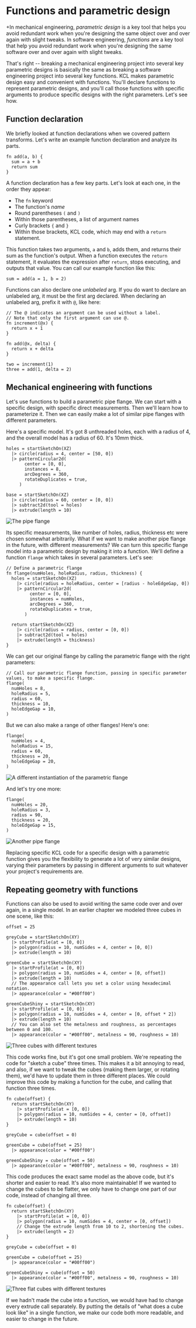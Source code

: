 # Functions and parametric design

+In mechanical engineering, _parametric design_ is a key tool that helps you avoid redundant work when you're designing the same object over and over again with slight tweaks. In software engineering, _functions_ are a key tool that help you avoid redundant work when you're designing the same software over and over again with slight tweaks.

That's right -- breaking a mechanical engineering project into several key parametric designs is basically the same as breaking a software engineering project into several key functions. KCL makes parametric design easy and convenient with functions. You'll declare functions to represent parametric designs, and you'll call those functions with specific arguments to produce specific designs with the right parameters. Let's see how.

## Function declaration

We briefly looked at function declarations when we covered pattern transforms. Let's write an example function declaration and analyze its parts.

```kcl
fn add(a, b) {
  sum = a + b
  return sum
}
```

A function declaration has a few key parts. Let's look at each one, in the order they appear:

 - The `fn` keyword
 - The function's  _name_ 
 - Round parentheses `(` and `)`
 - Within those parentheses, a list of argument names
 - Curly brackets `{` and `}`
 - Within those brackets, KCL code, which may end with a `return` statement.

This function takes two arguments, `a` and `b`, adds them, and returns their sum as the function's output. When a function executes the `return` statement, it evaluates the expression after `return`, stops executing, and outputs that value. You can call our example function like this:

```kcl
sum = add(a = 1, b = 2)
```

Functions can also declare one *unlabeled* arg. If you do want to declare an unlabeled arg, it must be the first arg declared. When declaring an unlabeled arg, prefix it with `@`, like here:

```kcl
// The @ indicates an argument can be used without a label.
// Note that only the first argument can use @.
fn increment(@x) {
  return x + 1
}

fn add(@x, delta) {
  return x + delta
}

two = increment(1)
three = add(1, delta = 2)
```

## Mechanical engineering with functions

Let's use functions to build a parametric pipe flange. We can start with a specific design, with specific direct measurements. Then we'll learn how to parameterize it. Then we can easily make a lot of similar pipe flanges with different parameters.

Here's a specific model. It's got 8 unthreaded holes, each with a radius of 4, and the overall model has a radius of 60. It's 10mm thick.

```kcl=specific_flange
holes = startSketchOn(XZ)
  |> circle(radius = 4, center = [50, 0])
  |> patternCircular2d(
       center = [0, 0],
       instances = 8,
       arcDegrees = 360,
       rotateDuplicates = true,
     )

base = startSketchOn(XZ)
  |> circle(radius = 60, center = [0, 0])
  |> subtract2d(tool = holes)
  |> extrude(length = 10)
```

![The pipe flange](images/dynamic/specific_flange.png)

Its specific measurements, like number of holes, radius, thickness etc were chosen somewhat arbitrarily. What if we want to make another pipe flange in the future, with different measurements? We can turn this specific flange model into a parametric design by making it into a function. We'll define a function `flange` which takes in several parameters. Let's see:

```kcl=parametric_flange
// Define a parametric flange
fn flange(numHoles, holeRadius, radius, thickness) {
  holes = startSketchOn(XZ)
    |> circle(radius = holeRadius, center = [radius - holeEdgeGap, 0])
    |> patternCircular2d(
         center = [0, 0],
         instances = numHoles,
         arcDegrees = 360,
         rotateDuplicates = true,
       )

  return startSketchOn(XZ)
    |> circle(radius = radius, center = [0, 0])
    |> subtract2d(tool = holes)
    |> extrude(length = thickness)
}
```

We can get our original flange by calling the parametric flange with the right parameters:
```kcl
// Call our parametric flange function, passing in specific parameter values, to make a specific flange.
flange(
  numHoles = 8,
  holeRadius = 5,
  radius = 60,
  thickness = 10,
  holeEdgeGap = 10,
)
```

But we can also make a range of other flanges! Here's one:

```kcl
flange(
  numHoles = 4,
  holeRadius = 15,
  radius = 60,
  thickness = 20,
  holeEdgeGap = 20,
)
```

![A different instantiation of the parametric flange](images/static/new_flange.png)

And let's try one more:

```kcl
flange(
  numHoles = 20,
  holeRadius = 3,
  radius = 90,
  thickness = 20,
  holeEdgeGap = 15,
)
```

![Another pipe flange](images/static/another_flange.png)

Replacing specific KCL code for a specific design with a parametric function gives you the flexibility to generate a lot of very similar designs, varying their parameters by passing in different arguments to suit whatever your project's requirements are.

## Repeating geometry with functions

Functions can also be used to avoid writing the same code over and over again, in a single model. In an earlier chapter we modeled three cubes in one scene, like this:

```kcl=cube_textures
offset = 25

greyCube = startSketchOn(XY)
  |> startProfile(at = [0, 0])
  |> polygon(radius = 10, numSides = 4, center = [0, 0])
  |> extrude(length = 10)

greenCube = startSketchOn(XY)
  |> startProfile(at = [0, 0])
  |> polygon(radius = 10, numSides = 4, center = [0, offset])
  |> extrude(length = 10)
  // The appearance call lets you set a color using hexadecimal notation.
  |> appearance(color = "#00ff00")
  
greenCubeShiny = startSketchOn(XY)
  |> startProfile(at = [0, 0])
  |> polygon(radius = 10, numSides = 4, center = [0, offset * 2])
  |> extrude(length = 10)
  // You can also set the metalness and roughness, as percentages between 0 and 100.
  |> appearance(color = "#00ff00", metalness = 90, roughness = 10)
```

![Three cubes with different textures](images/dynamic/cube_textures.png)

This code works fine, but it's got one small problem. We're repeating the code for "sketch a cube" three times. This makes it a bit annoying to read, and also, if we want to tweak the cubes (making them larger, or rotating them), we'd have to update them in three different places. We could improve this code by making a function for the cube, and calling that function three times.

```kcl
fn cube(offset) {
  return startSketchOn(XY)
    |> startProfile(at = [0, 0])
    |> polygon(radius = 10, numSides = 4, center = [0, offset])
    |> extrude(length = 10)
}

greyCube = cube(offset = 0)

greenCube = cube(offset = 25)
  |> appearance(color = "#00ff00")
  
greenCubeShiny = cube(offset = 50)
  |> appearance(color = "#00ff00", metalness = 90, roughness = 10)
```

This code produces the exact same model as the above code, but it's shorter and easier to read. It's also more maintainable! If we wanted to change the cubes to be flatter, we only have to change one part of our code, instead of changing all three.

```kcl=three_short_cubes
fn cube(offset) {
  return startSketchOn(XY)
    |> startProfile(at = [0, 0])
    |> polygon(radius = 10, numSides = 4, center = [0, offset])
    // Change the extrude length from 10 to 2, shortening the cubes.
    |> extrude(length = 2)
}

greyCube = cube(offset = 0)

greenCube = cube(offset = 25)
  |> appearance(color = "#00ff00")
  
greenCubeShiny = cube(offset = 50)
  |> appearance(color = "#00ff00", metalness = 90, roughness = 10)
```

![Three flat cubes with different textures](images/dynamic/three_short_cubes.png)

If we hadn't made the cube into a function, we would have had to change every extrude call separately. By putting the details of "what does a cube look like" in a single function, we make our code both more readable, and easier to change in the future.

